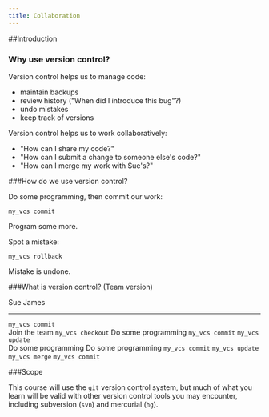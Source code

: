 ```yaml
---
title: Collaboration
---
```


##Introduction

### Why use version control?

Version control helps us to manage code:

- maintain backups
- review history ("When did I introduce this bug"?)
- undo mistakes
- keep track of versions

Version control helps us to work collaboratively:

- "How can I share my code?"
- "How can I submit a change to someone else's code?"
- "How can I merge my work with Sue's?"

###How do we use version control?

Do some programming, then commit our work:

`my_vcs commit`

Program some more.

Spot a mistake:

`my_vcs rollback`

Mistake is undone.

###What is version control? (Team version)

Sue                 James
------------------ ------   
`my_vcs commit`     
                    Join the team
                    `my_vcs checkout`
                    Do some programming
                    `my_vcs commit`
`my_vcs update`		
Do some programming Do some programming
`my_vcs commit`
`my_vcs update`
`my_vcs merge`
`my_vcs commit`

###Scope

This course will use the `git` version control system, but much of what you learn will be valid with other version control tools you may encounter, including subversion (`svn`) and mercurial (`hg`).


